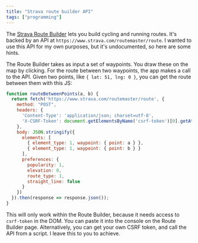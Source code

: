 ```yaml
---
title: "Strava route builder API"
tags: ["programming"]
---
```


The [Strava Route Builder](https://www.strava.com/routes/new) lets you build cycling and running routes.
It's backed by an API at `https://www.strava.com/routemaster/route`.
I wanted to use this API for my own purposes, but it's undocumented,
so here are some hints.

The Route Builder takes as input a set of waypoints.
You draw these on the map by clicking.
For the route between two waypoints,
the app makes a call to the API.
Given two points,
like `{ lat: 51, lng: 0 }`,
you can get the route between them with this JS:

```js
function routeBetweenPoints(a, b) {
  return fetch('https://www.strava.com/routemaster/route', {
    method: "POST",
    headers: {
      'Content-Type': 'application/json; charset=utf-8',
      'X-CSRF-Token': document.getElementsByName('csrf-token')[0].getAttribute('content')
    },
    body: JSON.stringify({
      elements: [
        { element_type: 1, waypoint: { point: a } },
        { element_type: 1, waypoint: { point: b } }
      ],
      preferences: {
        popularity: 1,
        elevation: 0,
        route_type: 1,
        straight_line: false
      }
    })
  }).then(response => response.json());
}
```

This will only work within the Route Builder,
because it needs access to `csrf-token` in the DOM.
You can paste it into the console on the Route Builder page.
Alternatively, you can get your own CSRF token, and call the API from a script.
I leave this to you to achieve.